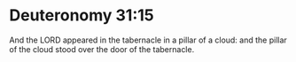 # Deuteronomy 31:15

And the LORD appeared in the tabernacle in a pillar of a cloud: and the pillar of the cloud stood over the door of the tabernacle.